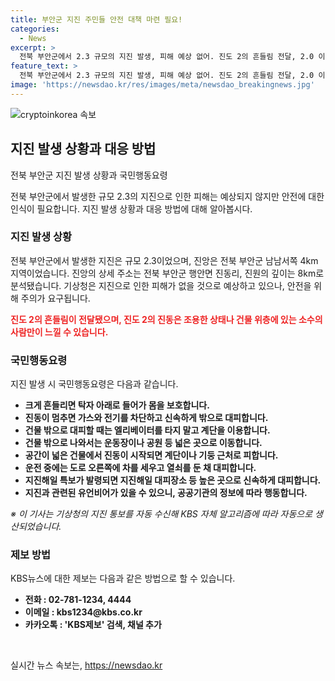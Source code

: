 ```yaml
---
title: 부안군 지진 주민들 안전 대책 마련 필요!
categories:
  - News
excerpt: >
  전북 부안군에서 2.3 규모의 지진 발생, 피해 예상 없어. 진도 2의 흔들림 전달, 2.0 이상 지진 올해 36차례. 대피 시 국민행동요령 주의. (자세한 사항은 KBS 재난포털 참고) ※ 이 기사는 기상청의 지진 통보를 자동 수신해 KBS 자체 알고리즘에 따라 자동으로 생산되었습니다.
feature_text: >
  전북 부안군에서 2.3 규모의 지진 발생, 피해 예상 없어. 진도 2의 흔들림 전달, 2.0 이상 지진 올해 36차례. 대피 시 국민행동요령 주의. (자세한 사항은 KBS 재난포털 참고) ※ 이 기사는 기상청의 지진 통보를 자동 수신해 KBS 자체 알고리즘에 따라 자동으로 생산되었습니다.
image: 'https://newsdao.kr/res/images/meta/newsdao_breakingnews.jpg'
---
```


<p><img src="https://newsdao.kr/res/images/meta/newsdao_breakingnews.jpg" alt="cryptoinkorea 속보" /></p>

<h2 data-ke-size="size26">지진 발생 상황과 대응 방법</h2>

<p>전북 부안군 지진 발생 상황과 국민행동요령</p>

<p data-ke-size="size16">전북 부안군에서 발생한 규모 2.3의 지진으로 인한 피해는 예상되지 않지만 안전에 대한 인식이 필요합니다. 지진 발생 상황과 대응 방법에 대해 알아봅시다.</p>

<h3>지진 발생 상황</h3>

<p>전북 부안군에서 발생한 지진은 규모 2.3이었으며, 진앙은 전북 부안군 남남서쪽 4km 지역이었습니다. 진앙의 상세 주소는 전북 부안군 행안면 진동리, 진원의 깊이는 8km로 분석됐습니다. 기상청은 지진으로 인한 피해가 없을 것으로 예상하고 있으나, 안전을 위해 주의가 요구됩니다.</p>

<p><b><span style="color: #ee2323;">진도 2의 흔들림이 전달됐으며, 진도 2의 진동은 조용한 상태나 건물 위층에 있는 소수의 사람만이 느낄 수 있습니다.</span></b></p>

<h3>국민행동요령</h3>

<p>지진 발생 시 국민행동요령은 다음과 같습니다.</p>

<ul>
    <li><b>크게 흔들리면 탁자 아래로 들어가 몸을 보호합니다.</b></li>
    <li><b>진동이 멈추면 가스와 전기를 차단하고 신속하게 밖으로 대피합니다.</b></li>
    <li><b>건물 밖으로 대피할 때는 엘리베이터를 타지 말고 계단을 이용합니다.</b></li>
    <li><b>건물 밖으로 나와서는 운동장이나 공원 등 넓은 곳으로 이동합니다.</b></li>
    <li><b>공간이 넓은 건물에서 진동이 시작되면 계단이나 기둥 근처로 피합니다.</b></li>
    <li><b>운전 중에는 도로 오른쪽에 차를 세우고 열쇠를 둔 채 대피합니다.</b></li>
    <li><b>지진해일 특보가 발령되면 지진해일 대피장소 등 높은 곳으로 신속하게 대피합니다.</b></li>
    <li><b>지진과 관련된 유언비어가 있을 수 있으니, 공공기관의 정보에 따라 행동합니다.</b></li>
</ul>

<p data-ke-size="size16"><i>※ 이 기사는 기상청의 지진 통보를 자동 수신해 KBS 자체 알고리즘에 따라 자동으로 생산되었습니다.</i></p>

<h3>제보 방법</h3>

<p>KBS뉴스에 대한 제보는 다음과 같은 방법으로 할 수 있습니다.</p>

<ul>
    <li><b>전화 : 02-781-1234, 4444</b></li>
    <li><b>이메일 : kbs1234@kbs.co.kr</b></li>
    <li><b>카카오톡 : 'KBS제보' 검색, 채널 추가</b></li>
</ul>

<p data-ke-size="size16">&nbsp;</p>
실시간 뉴스 속보는, <a href="https://newsdao.kr" rel="dofollow">https://newsdao.kr</a>


